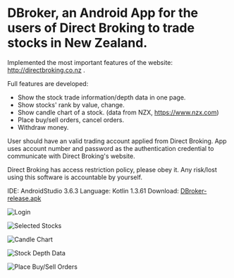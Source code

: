 # DBroker, an Android App for the users of Direct Broking to trade stocks in New Zealand. 

Implemented the most important features of the website: http://directbroking.co.nz .

Full features are developed:
* Show the stock trade information/depth data in one page.
* Show stocks' rank by value, change.
* Show candle chart of a stock. (data from NZX, https://www.nzx.com)
* Place buy/sell orders, cancel orders.
* Withdraw money.

User should have an valid trading account applied from Direct Broking.
App uses account number and password as the authentication credential to communicate with Direct Broking's website.

Direct Broking has access restriction policy, please obey it. 
Any risk/lost using this software is accountable by yourself.

IDE: AndroidStudio 3.6.3
Language: Kotlin 1.3.61
Download: [DBroker-release.apk](https://github.com/NZSpark/DBroker/raw/master/app/release/DBroker-release-7.0.apk)

![Login](https://github.com/NZSpark/DBroker/blob/master/snapshot/Login.png)


![Selected Stocks](https://github.com/NZSpark/DBroker/blob/master/snapshot/SelectedStocksList.png)


![Candle Chart](https://github.com/NZSpark/DBroker/blob/master/snapshot/StockCandleChart.png)


![Stock Depth Data](https://github.com/NZSpark/DBroker/blob/master/snapshot/StockInfoInOnePage.png)


![Place Buy/Sell Orders](https://github.com/NZSpark/DBroker/blob/master/snapshot/PlaceBuySellOrders.png)

